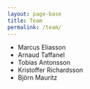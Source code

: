 ```yaml
---
layout: page-base
title: Team
permalink: /team/
---
```


* Marcus Eliasson
* Arnaud Taffanel
* Tobias Antonsson
* Kristoffer Richardsson
* Bj&ouml;rn Mauritz
